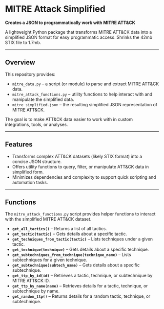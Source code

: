 # MITRE Attack Simplified

**Creates a JSON to programmatically work with MITRE ATT&CK**

A lightweight Python package that transforms MITRE ATT&CK data into a simplified JSON format for easy programmatic access.
Shrinks the 42mb STIX file to 1.7mb.

---

## Overview

This repository provides:
- `mitre_data.py` – a script (or module) to parse and extract MITRE ATT&CK data.
- `mitre_attack_functions.py` – utility functions to help interact with and manipulate the simplified data.
- `mitre_simplified.json` – the resulting simplified JSON representation of MITRE ATT&CK.

The goal is to make ATT&CK data easier to work with in custom integrations, tools, or analyses.

---

## Features

- Transforms complex ATT&CK datasets (likely STIX format) into a concise JSON structure.
- Offers utility functions to query, filter, or manipulate ATT&CK data in simplified form.
- Minimizes dependencies and complexity to support quick scripting and automation tasks.

---

## Functions

The `mitre_attack_functions.py` script provides helper functions to interact with the simplified MITRE ATT&CK dataset.

- **`get_all_tactics()`** – Returns a list of all tactics.
- **`get_tactic(tactic)`** – Gets details about a specific tactic.
- **`get_techniques_from_tactic(tactic)`** – Lists techniques under a given tactic.
- **`get_technique(technique)`** – Gets details about a specific technique.
- **`get_subtechniques_from_technique(technique_name)`** – Lists subtechniques for a given technique.
- **`get_subtechnique(subtech_name)`** – Gets details about a specific subtechnique.
- **`get_ttp_by_id(id)`** – Retrieves a tactic, technique, or subtechnique by MITRE ATT&CK ID.
- **`get_ttp_by_name(name)`** – Retrieves details for a tactic, technique, or subtechnique by name.
- **`get_random_ttp()`** – Returns details for a random tactic, technique, or subtechnique.



